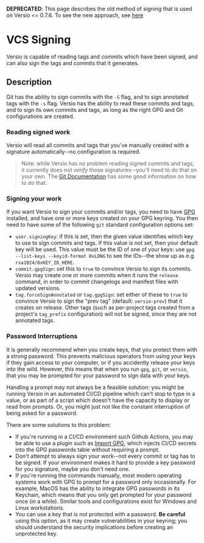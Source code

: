 **DEPRECATED**: This page describes the old method of signing that is
used on Versio &lt;= 0.7.6. To see the new approach, see
[here](./signing.md)

# VCS Signing

Versio is capable of reading tags and commits which have been signed,
and can also sign the tags and commits that it generates.

## Description

Git has the ability to sign commits with the `-S` flag, and to sign
annotated tags with the `-s` flag. Versio has the ability to read these
commits and tags, and to sign its own commits and tags, as long as the
right GPG and Git configurations are created.

### Reading signed work

Versio will read all commits and tags that you've manually created with
a signature automatically--no configuration is required.

> Note: while Versio has no problem reading signed commits and tags, it
> currently does not _verify_ those signatures--you'll need to do that
> on your own. The
> [Git Documentation](https://git-scm.com/book/en/v2/Git-Tools-Signing-Your-Work)
> has some good information on how to do that.

### Signing your work

If you want Versio to sign your commits and/or tags, you need to have
[GPG](https://gnupg.org/) installed, and have one or more keys created
on your GPG keyring. You then need to have some of the following `git`
standard configuration options set:

- `user.signingKey`: if this is set, then the given value identifies
  which key to use to sign commits and tags. If this value is not set,
  then your default key will be used. This value must be the ID of one
  of your keys: use `gpg --list-keys --keyid-format 0xLONG` to see the
  IDs--the show up as e.g. `rsa1024/0xKEY_ID_HERE`.
- `commit.gpgSign`: set this to `true` to convince Versio to sign its
  commits. Versio may create one or more commits when it runs the
  `release` command, in order to commit changelogs and manifest files
  with updated versions.
- `tag.forceSignAnnotated` or `tag.gpgSign`: set either of these to
  `true` to convince Versio to sign the "prev tag" (default:
  `versio-prev`) that it creates on release. Other tags (such as
  per-project tags created from a project's `tag_prefix` configuration)
  will not be signed, since they are not annotated tags.

### Password Interruptions

It is generally recommend when you create keys, that you protect them
with a strong password. This prevents malicious operators from using
your keys if they gain access to your computer, or if you accidently
release your keys into the wild. However, this means that when you run
`gpg`, `git`, or `versio`, that you may be prompted for your password to
sign data with your keys.

Handling a prompt may not always be a feasible solution: you might be
running Versio in an automated CI/CD pipeline which can't stop to type
in a value, or as part of a script which doesn't have the capacity to
display or read from prompts. Or, you might just not like the constant
interruption of being asked for a password.

There are some solutions to this problem:

- If you're running in a CI/CD environment such Github Actions, you may
  be able to use a plugin such as [Import
  GPG](https://github.com/marketplace/actions/import-gpg), which injects
  CI/CD secrets into the GPG passwords table without requiring a prompt.
- Don't attempt to always sign your work--not every commit or tag has to
  be signed. If your environment makes it hard to provide a key password
  for you signature, maybe you don't need one.
- If you're running the commands manually, most modern operating systems
  work with GPG to prompt for a password only occasionally. For example,
  MacOS has the ability to integrate GPG passwords in its Keychain,
  which means that you only get prompted for your password once (in a
  while). Similar tools and configurations exist for Windows and Linux
  workstations.
- You can use a key that is not protected with a password. **Be
  careful** using this option, as it may create vulnerabilities in your
  keyring; you should understand the security implications before
  creating an unprotected key.
